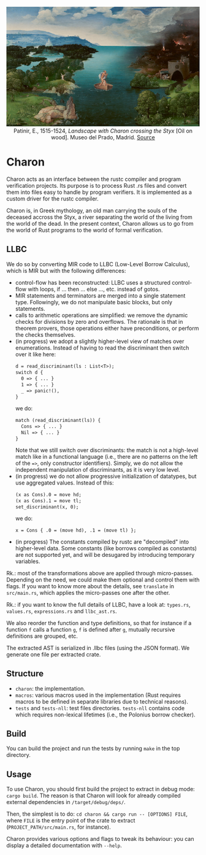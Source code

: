 <p><div style="text-align: center">
<img src="static/Charon.jpg"
     alt="Landscape with Charon crossing the Styx" title="Landscape with Charon crossing the Styx"
     style=""/>
<figcaption>
Patinir, E., 1515-1524, <i>Landscape with Charon crossing the Styx</i> [Oil on wood].
Museo del Prado, Madrid.
<a href="https://en.wikipedia.org/wiki/Landscape_with_Charon_Crossing_the_Styx">Source</a>
</figcaption>
</div></p>

# Charon
Charon acts as an interface between the rustc compiler and program verification projects. Its
purpose is to process Rust .rs files and convert them into files easy to handle by program
verifiers. It is implemented as a custom driver for the rustc compiler.

Charon is, in Greek mythology, an old man carrying the souls of the deceased accross the
Styx, a river separating the world of the living from the world of the dead. In the
present context, Charon allows us to go from the world of Rust programs to the world of
formal verification.

## LLBC
We do so by converting MIR code to LLBC (Low-Level Borrow Calculus), which is MIR
but with the following differences:
- control-flow has been reconstructed: LLBC uses a structured control-flow with loops,
  if ... then ... else ..., etc. instead of gotos.
- MIR statements and terminators are merged into a single statement type.
  Followingly, we do not manipulate basic blocks, but only statements.
- calls to arithmetic operations are simplified: we remove the dynamic checks for
  divisions by zero and overflows. The rationale is that in theorem provers, those
  operations either have preconditions, or perform the checks themselves.
- (in progress) we adopt a slightly higher-level view of matches over enumerations.
  Instead of having to read the discriminant then switch over it like here:
  ```
  d = read_discriminant(ls : List<T>);
  switch d {
    0 => { ... }
    1 => { ... }
    _ => panic!(),
  }
  ```
  we do:
  ```
  match (read_discriminant(ls)) {
    Cons => { ... }
    Nil => { ... }
  }
  ```
  Note that we still switch over discriminants: the match is not a high-level
  match like in a functional language (i.e., there are no patterns on the left
  of the `=>`, only constructor identifiers).
  Simply, we do not allow the independent manipulation of discriminants, as it is
  very low level.
- (in progress) we do not allow progressive initialization of datatypes,
  but use aggregated values. Instead of this:
  ```
  (x as Cons).0 = move hd;
  (x as Cons).1 = move tl;
  set_discriminant(x, 0);
  ```
  we do:
  ```
  x = Cons { .0 = (move hd), .1 = (move tl) };
  ```
- (in progress) The constants compiled by rustc are "decompiled" into higher-level
  data. Some constants (like borrows compiled as constants) are not supported yet,
  and will be desugared by introducing temporary variables.

Rk.: most of the transformations above are applied through micro-passes. Depending on
the need, we could make them optional and control them with flags. If you want
to know more about the details, see `translate` in `src/main.rs`, which applies
the micro-passes one after the other.

Rk.: if you want to know the full details of LLBC, have a look at: `types.rs`,
`values.rs`, `expressions.rs` and `llbc_ast.rs`.

We also reorder the function and type definitions, so that for instance if a function
`f` calls a function `g`, `f` is defined after `g`, mutually recursive definitions are grouped,
etc.

The extracted AST is serialized in .llbc files (using the JSON format).
We generate one file per extracted crate.

## Structure

- `charon`: the implementation.
- `macros`: various macros used in the implementation (Rust requires macros to
  be defined in separate libraries due to technical reasons).
- `tests` and `tests-nll`: test files directories. `tests-nll` contains
  code which requires non-lexical lifetimes (i.e., the Polonius borrow checker).

## Build

You can build the project and run the tests by running `make` in the top directory.

## Usage

To use Charon, you should first build the project to extract in debug mode: `cargo build`.
The reason is that Charon will look for already compiled external dependencies in
`/target/debug/deps/`.

Then, the simplest is to do: `cd charon && cargo run -- [OPTIONS] FILE`,
where `FILE` is the entry point of the crate to extract (`PROJECT_PATH/src/main.rs`,
for instance).

Charon provides various options and flags to tweak its behaviour: you can display a detailed
documentation with `--help`.
